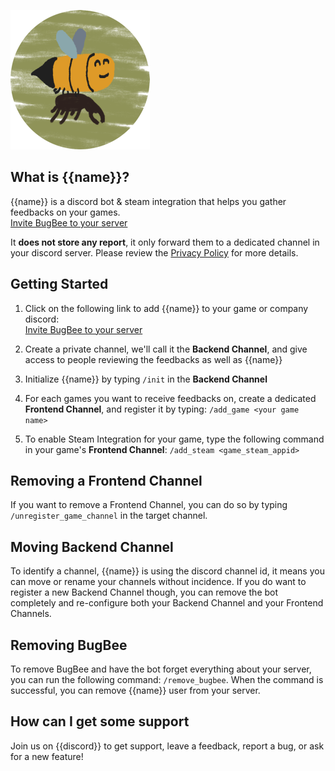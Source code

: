 ![{{name}} logo](images/bugbee-logo-small.png)


## What is {{name}}?
{{name}} is a discord bot & steam integration that helps you gather feedbacks on your games.  
[Invite BugBee to your server](https://discord.com/oauth2/authorize?client_id=1150747928885989376)

It **does not store any report**, it only forward them to a dedicated channel in your discord server. Please review the [Privacy Policy](./privacy.md) for more details.

## Getting Started
1. Click on the following link to add {{name}} to your game or company discord:  
[Invite BugBee to your server](https://discord.com/oauth2/authorize?client_id=1150747928885989376)

2. Create a private channel, we'll call it the **Backend Channel**, and give access to people reviewing the feedbacks as well as {{name}}
3. Initialize {{name}} by typing `/init` in the **Backend Channel**
4. For each games you want to receive feedbacks on, create a dedicated **Frontend Channel**, and register it by typing: `/add_game <your game name>`
5. To enable Steam Integration for your game, type the following command in your game's **Frontend Channel**: `/add_steam <game_steam_appid>`

## Removing a Frontend Channel
If you want to remove a Frontend Channel, you can do so by typing `/unregister_game_channel` in the target channel.

## Moving Backend Channel
To identify a channel, {{name}} is using the discord channel id, it means you can move or rename your channels without incidence.
If you do want to register a new Backend Channel though, you can remove the bot completely and re-configure both your Backend Channel and your Frontend Channels.

## Removing BugBee
To remove BugBee and have the bot forget everything about your server, you can run the following command: `/remove_bugbee`.
When the command is successful, you can remove {{name}} user from your server.

## How can I get some support
Join us on {{discord}} to get support, leave a feedback, report a bug, or ask for a new feature!
